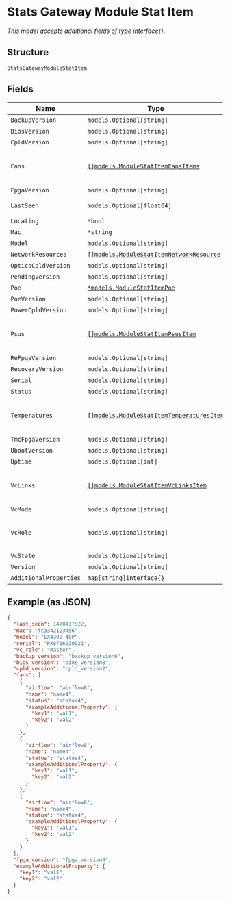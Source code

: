 
# Stats Gateway Module Stat Item

*This model accepts additional fields of type interface{}.*

## Structure

`StatsGatewayModuleStatItem`

## Fields

| Name | Type | Tags | Description |
|  --- | --- | --- | --- |
| `BackupVersion` | `models.Optional[string]` | Optional | - |
| `BiosVersion` | `models.Optional[string]` | Optional | - |
| `CpldVersion` | `models.Optional[string]` | Optional | - |
| `Fans` | [`[]models.ModuleStatItemFansItems`](../../doc/models/module-stat-item-fans-items.md) | Optional | **Constraints**: *Unique Items Required* |
| `FpgaVersion` | `models.Optional[string]` | Optional | - |
| `LastSeen` | `models.Optional[float64]` | Optional | Last seen timestamp |
| `Locating` | `*bool` | Optional | - |
| `Mac` | `*string` | Optional | - |
| `Model` | `models.Optional[string]` | Optional | - |
| `NetworkResources` | [`[]models.ModuleStatItemNetworkResource`](../../doc/models/module-stat-item-network-resource.md) | Optional | - |
| `OpticsCpldVersion` | `models.Optional[string]` | Optional | - |
| `PendingVersion` | `models.Optional[string]` | Optional | - |
| `Poe` | [`*models.ModuleStatItemPoe`](../../doc/models/module-stat-item-poe.md) | Optional | - |
| `PoeVersion` | `models.Optional[string]` | Optional | - |
| `PowerCpldVersion` | `models.Optional[string]` | Optional | - |
| `Psus` | [`[]models.ModuleStatItemPsusItem`](../../doc/models/module-stat-item-psus-item.md) | Optional | **Constraints**: *Unique Items Required* |
| `ReFpgaVersion` | `models.Optional[string]` | Optional | - |
| `RecoveryVersion` | `models.Optional[string]` | Optional | - |
| `Serial` | `models.Optional[string]` | Optional | - |
| `Status` | `models.Optional[string]` | Optional | - |
| `Temperatures` | [`[]models.ModuleStatItemTemperaturesItem`](../../doc/models/module-stat-item-temperatures-item.md) | Optional | **Constraints**: *Unique Items Required* |
| `TmcFpgaVersion` | `models.Optional[string]` | Optional | - |
| `UbootVersion` | `models.Optional[string]` | Optional | - |
| `Uptime` | `models.Optional[int]` | Optional | - |
| `VcLinks` | [`[]models.ModuleStatItemVcLinksItem`](../../doc/models/module-stat-item-vc-links-item.md) | Optional | **Constraints**: *Unique Items Required* |
| `VcMode` | `models.Optional[string]` | Optional | - |
| `VcRole` | `models.Optional[string]` | Optional | enum: `master`, `backup`, `linecard` |
| `VcState` | `models.Optional[string]` | Optional | - |
| `Version` | `models.Optional[string]` | Optional | - |
| `AdditionalProperties` | `map[string]interface{}` | Optional | - |

## Example (as JSON)

```json
{
  "last_seen": 1470417522,
  "mac": "fc3342123456",
  "model": "EX4300-48P",
  "serial": "PX8716230021",
  "vc_role": "master",
  "backup_version": "backup_version6",
  "bios_version": "bios_version8",
  "cpld_version": "cpld_version2",
  "fans": [
    {
      "airflow": "airflow8",
      "name": "name4",
      "status": "status4",
      "exampleAdditionalProperty": {
        "key1": "val1",
        "key2": "val2"
      }
    },
    {
      "airflow": "airflow8",
      "name": "name4",
      "status": "status4",
      "exampleAdditionalProperty": {
        "key1": "val1",
        "key2": "val2"
      }
    },
    {
      "airflow": "airflow8",
      "name": "name4",
      "status": "status4",
      "exampleAdditionalProperty": {
        "key1": "val1",
        "key2": "val2"
      }
    }
  ],
  "fpga_version": "fpga_version4",
  "exampleAdditionalProperty": {
    "key1": "val1",
    "key2": "val2"
  }
}
```

